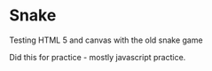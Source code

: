 # Snake
Testing HTML 5 and canvas with the old snake game

Did this for practice - mostly javascript practice.
